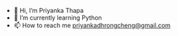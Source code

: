 - 👋 Hi, I’m Priyanka Thapa
- 🌱 I’m currently learning Python
- 📫 How to reach me priyankadhrongcheng@gmail.com


